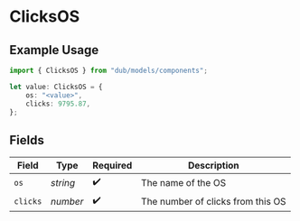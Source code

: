 # ClicksOS

## Example Usage

```typescript
import { ClicksOS } from "dub/models/components";

let value: ClicksOS = {
    os: "<value>",
    clicks: 9795.87,
};
```

## Fields

| Field                             | Type                              | Required                          | Description                       |
| --------------------------------- | --------------------------------- | --------------------------------- | --------------------------------- |
| `os`                              | *string*                          | :heavy_check_mark:                | The name of the OS                |
| `clicks`                          | *number*                          | :heavy_check_mark:                | The number of clicks from this OS |